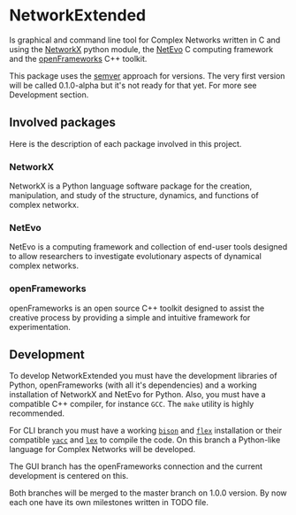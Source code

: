 # NetworkExtended
Is graphical and command line tool for Complex Networks written in C and using the [NetworkX](http://networkx.lanl.gov) python module, the [NetEvo](http://netevo.org) C computing framework and the [openFrameworks](http://www.openframeworks.cc) C++ toolkit.

This package uses the [semver](http://semver.org/) approach for versions. The very first version will be called 0.1.0-alpha but it's not ready for that yet. For more see Development section.

## Involved packages
Here is the description of each package involved in this project.

### NetworkX
NetworkX is a Python language software package for the creation, manipulation, and study of the structure, dynamics, and functions of complex networkx.

### NetEvo
NetEvo is a computing framework and collection of end-user tools designed to allow researchers to investigate evolutionary aspects of dynamical complex networks.

### openFrameworks
openFrameworks is an open source C++ toolkit designed to assist the creative process by providing a simple and intuitive framework for experimentation.

## Development
To develop NetworkExtended you must have the development libraries of Python, openFrameworks (with all it's dependencies) and a working installation of NetworkX and NetEvo for Python. Also, you must have a compatible C++ compiler, for instance `GCC`. The `make` utility is highly recommended.

For CLI branch you must have a working [`bison`](http://www.gnu.org/software/bison/) and [`flex`](http://flex.sourceforge.net/) installation or their compatible [`yacc`](http://dinosaur.compilertools.net/yacc/) and [`lex`](http://dinosaur.compilertools.net/lex/) to compile the code. On this branch a Python-like language for Complex Networks will be developed.

The GUI branch has the openFrameworks connection and the current development is centered on this.

Both branches will be merged to the master branch on 1.0.0 version. By now each one have its own milestones written in TODO file.
